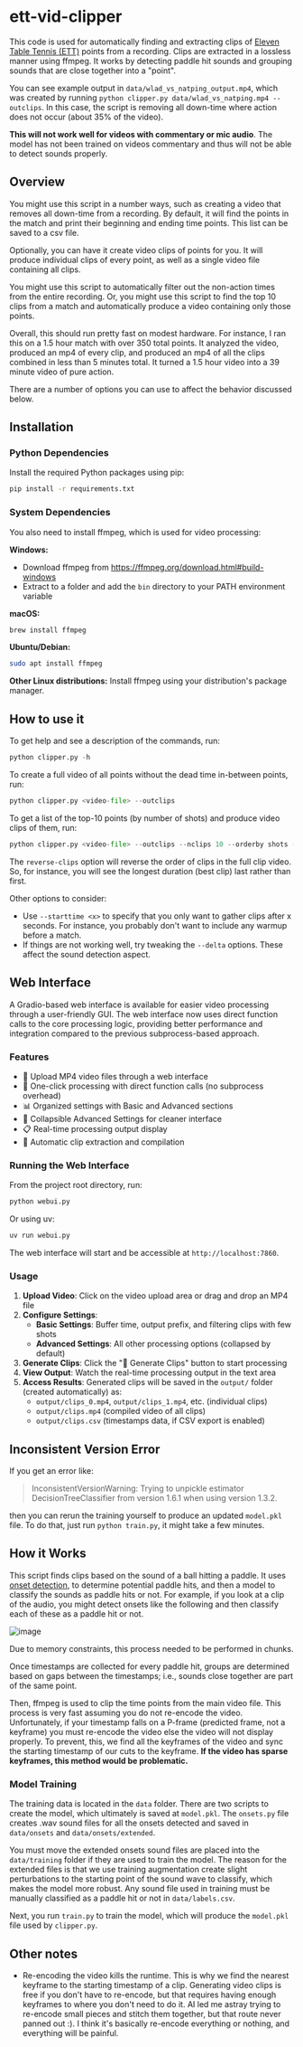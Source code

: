# ett-vid-clipper

This code is used for automatically finding and extracting clips of [Eleven Table Tennis (ETT)](https://elevenvr.com/en/) points from a recording. Clips are extracted in a lossless manner using ffmpeg. It works by detecting paddle hit sounds and grouping sounds that are close together into a "point".

You can see example output in `data/wlad_vs_natping_output.mp4`, which was created by running `python clipper.py data/wlad_vs_natping.mp4 --outclips`. In this case, the script is removing all down-time where action does not occur (about 35% of the video).

**This will not work well for videos with commentary or mic audio**. The model has not been trained on videos commentary and thus will not be able to detect sounds properly.

## Overview

You might use this script in a number ways, such as creating a video that removes all down-time from a recording. By default, it will find the points in the match and print their beginning and ending time points. This list can be saved to a csv file.

Optionally, you can have it create video clips of points for you. It will produce individual clips of every point, as well as a single video file containing all clips.

You might use this script to automatically filter out the non-action times from the entire recording. Or, you might use this script to find the top 10 clips from a match and automatically produce a video containing only those points.

Overall, this should run pretty fast on modest hardware. For instance, I ran this on a 1.5 hour match with over 350 total points. It analyzed the video, produced an mp4 of every clip, and produced an mp4 of all the clips combined in less than 5 minutes total. It turned a 1.5 hour video into a 39 minute video of pure action.

There are a number of options you can use to affect the behavior discussed below.

## Installation

### Python Dependencies

Install the required Python packages using pip:

```bash
pip install -r requirements.txt
```

### System Dependencies

You also need to install ffmpeg, which is used for video processing:

**Windows:**

- Download ffmpeg from https://ffmpeg.org/download.html#build-windows
- Extract to a folder and add the `bin` directory to your PATH environment variable

**macOS:**

```bash
brew install ffmpeg
```

**Ubuntu/Debian:**

```bash
sudo apt install ffmpeg
```

**Other Linux distributions:**
Install ffmpeg using your distribution's package manager.

## How to use it

To get help and see a description of the commands, run:

```python
python clipper.py -h
```

To create a full video of all points without the dead time in-between points, run:

```python
python clipper.py <video-file> --outclips
```

To get a list of the top-10 points (by number of shots) and produce video clips of them, run:

```python
python clipper.py <video-file> --outclips --nclips 10 --orderby shots --reverse-clips
```

The `reverse-clips` option will reverse the order of clips in the full clip video. So, for instance, you will see the longest duration (best clip) last rather than first.

Other options to consider:

- Use `--starttime <x>` to specify that you only want to gather clips after x seconds. For instance, you probably don't want to include any warmup before a match.
- If things are not working well, try tweaking the `--delta` options. These affect the sound detection aspect.

## Web Interface

A Gradio-based web interface is available for easier video processing through a user-friendly GUI. The web interface now uses direct function calls to the core processing logic, providing better performance and integration compared to the previous subprocess-based approach.

### Features

- 🎥 Upload MP4 video files through a web interface
- 🚀 One-click processing with direct function calls (no subprocess overhead)
- 📊 Organized settings with Basic and Advanced sections
- 🔧 Collapsible Advanced Settings for cleaner interface
- 📋 Real-time processing output display
- 🎯 Automatic clip extraction and compilation

### Running the Web Interface

From the project root directory, run:

```bash
python webui.py
```

Or using uv:

```bash
uv run webui.py
```

The web interface will start and be accessible at `http://localhost:7860`.

### Usage

1. **Upload Video**: Click on the video upload area or drag and drop an MP4 file
2. **Configure Settings**:
   - **Basic Settings**: Buffer time, output prefix, and filtering clips with few shots
   - **Advanced Settings**: All other processing options (collapsed by default)
3. **Generate Clips**: Click the "🚀 Generate Clips" button to start processing
4. **View Output**: Watch the real-time processing output in the text area
5. **Access Results**: Generated clips will be saved in the `output/` folder (created automatically) as:
   - `output/clips_0.mp4`, `output/clips_1.mp4`, etc. (individual clips)
   - `output/clips.mp4` (compiled video of all clips)
   - `output/clips.csv` (timestamps data, if CSV export is enabled)

## Inconsistent Version Error

If you get an error like:

> InconsistentVersionWarning: Trying to unpickle estimator DecisionTreeClassifier from version 1.6.1 when using version 1.3.2.

then you can rerun the training yourself to produce an updated `model.pkl` file. To do that, just run `python train.py`, it might take a few minutes.

## How it Works

This script finds clips based on the sound of a ball hitting a paddle. It uses [onset detection](librosa.onset.onset_detect), to determine potential paddle hits, and then a model to classify the sounds as paddle hits or not. For example, if you look at a clip of the audio, you might detect onsets like the following and then classify each of these as a paddle hit or not.

![image](./data/ex_waveform_onsets.png)

Due to memory constraints, this process needed to be performed in chunks.

Once timestamps are collected for every paddle hit, groups are determined based on gaps between the timestamps; i.e., sounds close together are part of the same point.

Then, ffmpeg is used to clip the time points from the main video file. This process is very fast assuming you do not re-encode the video. Unfortunately, if your timestamp falls on a P-frame (predicted frame, not a keyframe) you must re-encode the video else the video will not display properly. To prevent, this, we find all the keyframes of the video and sync the starting timestamp of our cuts to the keyframe. **If the video has sparse keyframes, this method would be problematic.**

### Model Training

The training data is located in the `data` folder. There are two scripts to create the model, which ultimately is saved at `model.pkl`. The `onsets.py` file creates .wav sound files for all the onsets detected and saved in `data/onsets` and `data/onsets/extended`.

You must move the extended onsets sound files are placed into the `data/training` folder if they are used to train the model. The reason for the extended files is that we use training augmentation create slight perturbations to the starting point of the sound wave to classify, which makes the model more robust. Any sound file used in training must be manually classified as a paddle hit or not in `data/labels.csv`.

Next, you run `train.py` to train the model, which will produce the `model.pkl` file used by `clipper.py`.

## Other notes

- Re-encoding the video kills the runtime. This is why we find the nearest keyframe to the starting timestamp of a clip. Generating video clips is free if you don't have to re-encode, but that requires having enough keyframes to where you don't need to do it. AI led me astray trying to re-encode small pieces and stitch them together, but that route never panned out :). I think it's basically re-encode everything or nothing, and everything will be painful.

